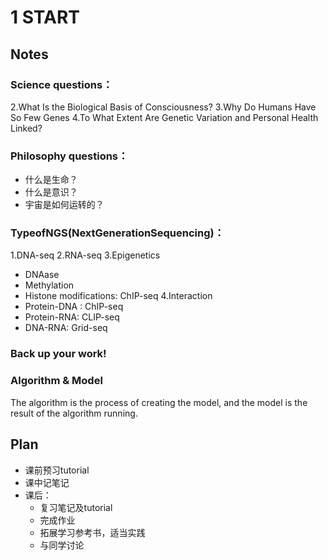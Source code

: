 # 1 START

## Notes
### Science questions：
2.What Is the Biological Basis of Consciousness?
3.Why Do Humans Have So Few Genes
4.To What Extent Are Genetic Variation and Personal Health Linked?
### Philosophy questions：
- 什么是生命？
- 什么是意识？
- 宇宙是如何运转的？

### TypeofNGS(NextGenerationSequencing)：
1.DNA-seq
2.RNA-seq
3.Epigenetics
- DNAase
- Methylation
- Histone modifications: ChIP-seq
4.Interaction
- Protein-DNA : ChIP-seq
- Protein-RNA:  CLIP-seq
- DNA-RNA: Grid-seq

### **Back up your work!**

### Algorithm & Model
  The algorithm is the process of creating the model, and the model is the result of the algorithm running.


## Plan
- 课前预习tutorial
- 课中记笔记
- 课后：
  - 复习笔记及tutorial
  - 完成作业
  - 拓展学习参考书，适当实践
  - 与同学讨论
